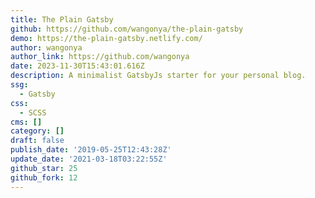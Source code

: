 ```yaml
---
title: The Plain Gatsby
github: https://github.com/wangonya/the-plain-gatsby
demo: https://the-plain-gatsby.netlify.com/
author: wangonya
author_link: https://github.com/wangonya
date: 2023-11-30T15:43:01.616Z
description: A minimalist GatsbyJs starter for your personal blog.
ssg:
  - Gatsby
css:
  - SCSS
cms: []
category: []
draft: false
publish_date: '2019-05-25T12:43:28Z'
update_date: '2021-03-18T03:22:55Z'
github_star: 25
github_fork: 12
---
```

